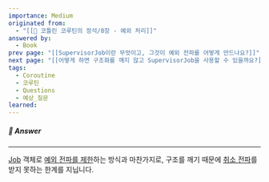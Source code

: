 ```yaml
---
importance: Medium
originated from:
  - "[[📘 코틀린 코루틴의 정석/8장 - 예외 처리]]"
answered by:
  - Book
prev page: "[[SupervisorJob이란 무엇이고, 그것이 예외 전파를 어떻게 만드나요?]]"
next page: "[[어떻게 하면 구조화를 깨지 않고 SupervisorJob을 사용할 수 있을까요?]]"
tags:
  - Coroutine
  - 코루틴
  - Questions
  - 예상_질문
learned:
---
```

##### 💬 Answer
---
[Job](Job.md) 객체로 [예외 전파를 제한](예외%20전파%20제한.md)하는 방식과 마찬가지로, 구조를 깨기 때문에 [취소 전파](취소%20전파.md)를 받지 못하는 한계를 지닙니다.

